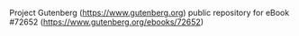 Project Gutenberg (https://www.gutenberg.org) public repository
for eBook #72652 (https://www.gutenberg.org/ebooks/72652)
